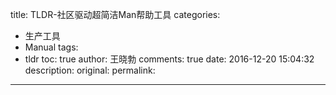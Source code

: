 title: TLDR-社区驱动超简洁Man帮助工具
categories:
  - 生产工具
  - Manual
tags:
  - tldr
toc: true
author: 王晓勃
comments: true
date: 2016-12-20 15:04:32
description:
original:
permalink:
---

<!-- more -->
